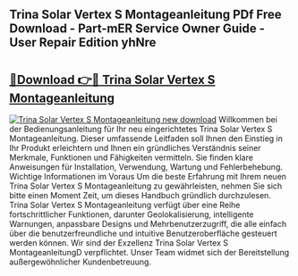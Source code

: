## Trina Solar Vertex S Montageanleitung PDf Free Download - Part-mER Service Owner Guide - User Repair Edition yhNre

# <h2><a href="http://df6yij.blite.top/?on=Trina+Solar+Vertex+S+Montageanleitung">🔗Download 👉🔴 Trina Solar Vertex S Montageanleitung</a></h2>

[![Trina Solar Vertex S Montageanleitung new download](https://i.imgur.com/lujVjoI.png)](http://df6yij.blite.top/?on=Trina+Solar+Vertex+S+Montageanleitung)
Willkommen bei der Bedienungsanleitung für Ihr neu eingerichtetes Trina Solar Vertex S Montageanleitung. Dieser umfassende Leitfaden soll Ihnen den Einstieg in Ihr Produkt erleichtern und Ihnen ein gründliches Verständnis seiner Merkmale, Funktionen und Fähigkeiten vermitteln. Sie finden klare Anweisungen für Installation, Verwendung, Wartung und Fehlerbehebung. Wichtige Informationen im Voraus Um die beste Erfahrung mit Ihrem neuen Trina Solar Vertex S Montageanleitung zu gewährleisten, nehmen Sie sich bitte einen Moment Zeit, um dieses Handbuch gründlich durchzulesen. Trina Solar Vertex S Montageanleitung verfügt über eine Reihe fortschrittlicher Funktionen, darunter Geolokalisierung, intelligente Warnungen, anpassbare Designs und Mehrbenutzerzugriff, die alle einfach über die benutzerfreundliche und intuitive Benutzeroberfläche gesteuert werden können. Wir sind der Exzellenz Trina Solar Vertex S MontageanleitungD verpflichtet. Unser Team widmet sich der Bereitstellung außergewöhnlicher Kundenbetreuung.
